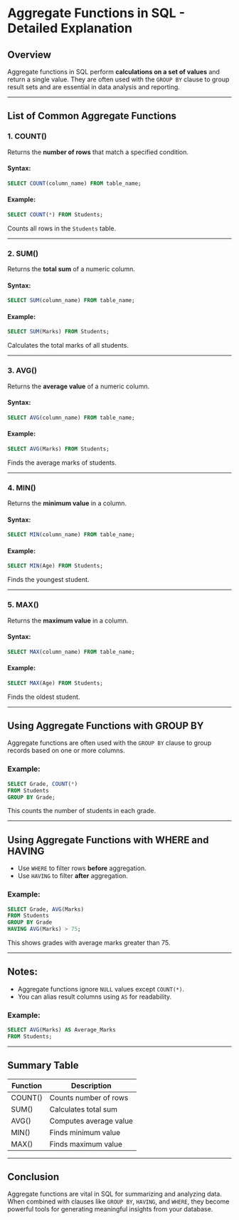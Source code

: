 # Aggregate Functions in SQL - Detailed Explanation

## Overview

Aggregate functions in SQL perform **calculations on a set of values** and return a single value. They are often used with the `GROUP BY` clause to group result sets and are essential in data analysis and reporting.

---

## List of Common Aggregate Functions

### 1. COUNT()

Returns the **number of rows** that match a specified condition.

#### Syntax:

```sql
SELECT COUNT(column_name) FROM table_name;
```

#### Example:

```sql
SELECT COUNT(*) FROM Students;
```

Counts all rows in the `Students` table.

---

### 2. SUM()

Returns the **total sum** of a numeric column.

#### Syntax:

```sql
SELECT SUM(column_name) FROM table_name;
```

#### Example:

```sql
SELECT SUM(Marks) FROM Students;
```

Calculates the total marks of all students.

---

### 3. AVG()

Returns the **average value** of a numeric column.

#### Syntax:

```sql
SELECT AVG(column_name) FROM table_name;
```

#### Example:

```sql
SELECT AVG(Marks) FROM Students;
```

Finds the average marks of students.

---

### 4. MIN()

Returns the **minimum value** in a column.

#### Syntax:

```sql
SELECT MIN(column_name) FROM table_name;
```

#### Example:

```sql
SELECT MIN(Age) FROM Students;
```

Finds the youngest student.

---

### 5. MAX()

Returns the **maximum value** in a column.

#### Syntax:

```sql
SELECT MAX(column_name) FROM table_name;
```

#### Example:

```sql
SELECT MAX(Age) FROM Students;
```

Finds the oldest student.

---

## Using Aggregate Functions with GROUP BY

Aggregate functions are often used with the `GROUP BY` clause to group records based on one or more columns.

### Example:

```sql
SELECT Grade, COUNT(*)
FROM Students
GROUP BY Grade;
```

This counts the number of students in each grade.

---

## Using Aggregate Functions with WHERE and HAVING

- Use `WHERE` to filter rows **before** aggregation.
- Use `HAVING` to filter **after** aggregation.

### Example:

```sql
SELECT Grade, AVG(Marks)
FROM Students
GROUP BY Grade
HAVING AVG(Marks) > 75;
```

This shows grades with average marks greater than 75.

---

## Notes:

- Aggregate functions ignore `NULL` values except `COUNT(*)`.
- You can alias result columns using `AS` for readability.

### Example:

```sql
SELECT AVG(Marks) AS Average_Marks
FROM Students;
```

---

## Summary Table

| Function | Description            |
| -------- | ---------------------- |
| COUNT()  | Counts number of rows  |
| SUM()    | Calculates total sum   |
| AVG()    | Computes average value |
| MIN()    | Finds minimum value    |
| MAX()    | Finds maximum value    |

---

## Conclusion

Aggregate functions are vital in SQL for summarizing and analyzing data. When combined with clauses like `GROUP BY`, `HAVING`, and `WHERE`, they become powerful tools for generating meaningful insights from your database.
